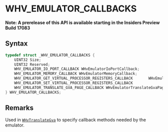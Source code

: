 # WHV_EMULATOR_CALLBACKS
**Note: A prerelease of this API is available starting in the Insiders Preview Build 17083**

## Syntax

```c
typedef struct _WHV_EMULATOR_CALLBACKS {
    UINT32 Size;
    UINT32 Reserved;
    WHV_EMULATOR_IO_PORT_CALLBACK WHvEmulatorIoPortCallback;
    WHV_EMULATOR_MEMORY_CALLBACK WHvEmulatorMemoryCallback;
    WHV_EMULATOR_GET_VIRTUAL_PROCESSOR_REGISTERS_CALLBACK       WHvEmulatorGetVirtualProcessorRegisters;
    WHV_EMULATOR_SET_VIRTUAL_PROCESSOR_REGISTERS_CALLBACK               WHvEmulatorSetVirtualProcessorRegisters;
    WHV_EMULATOR_TRANSLATE_GVA_PAGE_CALLBACK WHvEmulatorTranslateGvaPage;
} WHV_EMULATOR_CALLBACKS;
```
## Remarks
Used in [`WHvTranslateGva`](/virtualization/api/hypervisor-platform/funcs/WHvTranslateGva.md) to specify callback methods needed by the emulator.
